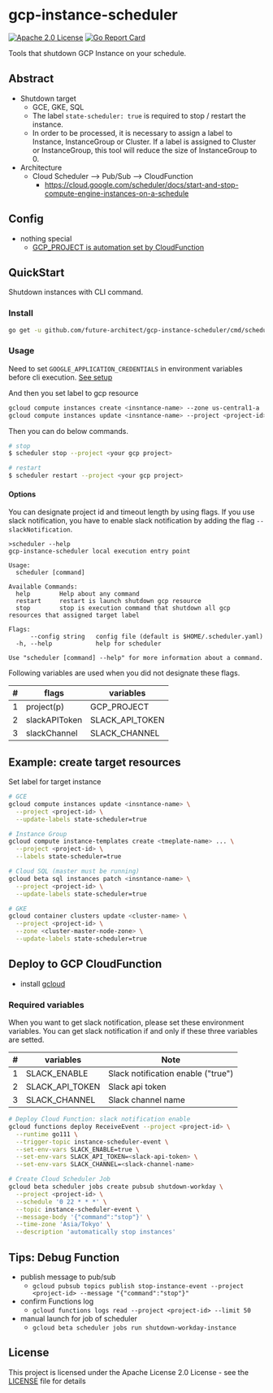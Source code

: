 # gcp-instance-scheduler
[![Apache 2.0 License](https://img.shields.io/badge/License-Apache%202.0-blue.svg)](LICENSE)
[![Go Report Card](https://goreportcard.com/badge/github.com/future-architect/gcp-instance-scheduler)](https://goreportcard.com/report/github.com/future-architect/gcp-instance-scheduler)

Tools that shutdown GCP Instance on your schedule.

## Abstract

* Shutdown target
   * GCE, GKE, SQL
   * The label `state-scheduler: true` is required to stop / restart the instance.
   * In order to be processed, it is necessary to assign a label to Instance, InstanceGroup or Cluster.
   If a label is assigned to Cluster or InstanceGroup, this tool will reduce the size of InstanceGroup to 0.   
* Architecture
  * Cloud Scheduler --> Pub/Sub --> CloudFunction
    * https://cloud.google.com/scheduler/docs/start-and-stop-compute-engine-instances-on-a-schedule

## Config

* nothing special
  * [GCP_PROJECT is automation set by CloudFunction](https://cloud.google.com/functions/docs/concepts/go-runtime#contextcontext)

## QuickStart

Shutdown instances with CLI command.

### Install

```bash
go get -u github.com/future-architect/gcp-instance-scheduler/cmd/scheduler
```

### Usage

Need to set `GOOGLE_APPLICATION_CREDENTIALS` in environment variables before cli execution.
[See setup](https://cloud.google.com/docs/authentication/getting-started)

And then you set label to gcp resource
```bash
gcloud compute instances create <insntance-name> --zone us-central1-a
gcloud compute instances update <insntance-name> --project <project-id> --update-labels state-scheduler=true
```
Then you can do below commands.

```bash
# stop
$ scheduler stop --project <your gcp project>

# restart
$ scheduler restart --project <your gcp project>
```


#### Options

You can designate project id and timeout length by using flags.
If you use slack notification, you have to enable slack notification by adding the flag `--slackNotification`.

```
>scheduler --help
gcp-instance-scheduler local execution entry point

Usage:
  scheduler [command]

Available Commands:
  help        Help about any command
  restart     restart is launch shutdown gcp resource
  stop        stop is execution command that shutdown all gcp resources that assigned target label

Flags:
      --config string   config file (default is $HOME/.scheduler.yaml)
  -h, --help            help for scheduler

Use "scheduler [command] --help" for more information about a command.
``` 

Following variables are used when you did not designate these flags.

|#  |flags                  |variables       |
|---|-----------------------|----------------|
| 1 |project(p)             |GCP_PROJECT     |
| 2 |slackAPIToken          |SLACK_API_TOKEN |
| 3 |slackChannel           |SLACK_CHANNEL   |


## Example: create target resources

Set label for target instance

```sh
# GCE
gcloud compute instances update <insntance-name> \
  --project <project-id> \
  --update-labels state-scheduler=true

# Instance Group
gcloud compute instance-templates create <tmeplate-name> ... \
  --project <project-id> \
  --labels state-scheduler=true

# Cloud SQL (master must be running)
gcloud beta sql instances patch <insntance-name> \
  --project <project-id> \
  --update-labels state-scheduler=true

# GKE
gcloud container clusters update <cluster-name> \
  --project <project-id> \
  --zone <cluster-master-node-zone> \
  --update-labels state-scheduler=true
```


## Deploy to GCP CloudFunction

* install [gcloud](https://cloud.google.com/sdk/gcloud/)

### Required variables
When you want to get slack notification, please set these environment variables.
You can get slack notification if and only if these three variables are setted.

|#  |variables       |Note                               |
|---|----------------|-----------------------------------|
| 1 |SLACK_ENABLE    |Slack notification enable ("true") |
| 2 |SLACK_API_TOKEN |Slack api token                    |
| 3 |SLACK_CHANNEL   |Slack channel name                 |

```sh
# Deploy Cloud Function: slack notification enable
gcloud functions deploy ReceiveEvent --project <project-id> \
  --runtime go111 \
  --trigger-topic instance-scheduler-event \
  --set-env-vars SLACK_ENABLE=true \
  --set-env-vars SLACK_API_TOKEN=<slack-api-token> \
  --set-env-vars SLACK_CHANNEL=<slack-channel-name>

# Create Cloud Scheduler Job
gcloud beta scheduler jobs create pubsub shutdown-workday \
  --project <project-id> \
  --schedule '0 22 * * *' \
  --topic instance-scheduler-event \
  --message-body '{"command":"stop"}' \
  --time-zone 'Asia/Tokyo' \
  --description 'automatically stop instances'
```


## Tips: Debug Function

* publish message to pub/sub
  * `gcloud pubsub topics publish stop-instance-event --project <project-id> --message "{"command":"stop"}"`
* confirm Functions log
  * `gcloud functions logs read --project <project-id> --limit 50`
* manual launch for job of scheduler
  * `gcloud beta scheduler jobs run shutdown-workday-instance`

## License

This project is licensed under the Apache License 2.0 License - see the [LICENSE](LICENSE) file for details
